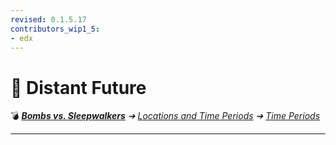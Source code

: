 ```yaml
---
revised: 0.1.5.17
contributors_wip1_5:
- edx
---
```


# 📄 Distant Future

💣 ***[Bombs vs. Sleepwalkers][home]** ➔ [Locations and Time Periods][locations] ➔ [Time Periods][timeperiods]*

****

[home]: /README.md
[locations]: /locations/readme.md
[timeperiods]: /locations/time_periods/readme.md

